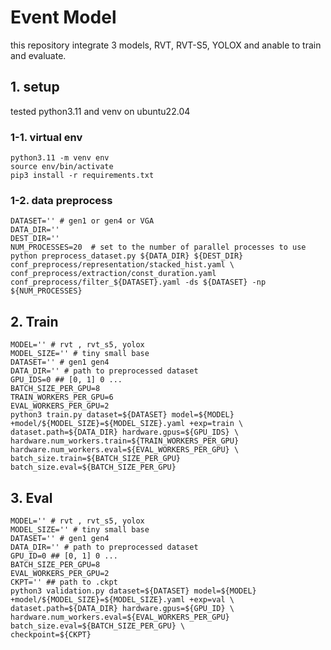 # Event Model 
this repository integrate 3 models, RVT, RVT-S5, YOLOX and anable to train and evaluate.

## 1. setup
tested python3.11 and venv on ubuntu22.04

### 1-1. virtual env
```shell
python3.11 -m venv env
source env/bin/activate
pip3 install -r requirements.txt
```

### 1-2. data preprocess
```shell
DATASET='' # gen1 or gen4 or VGA
DATA_DIR=''
DEST_DIR=''
NUM_PROCESSES=20  # set to the number of parallel processes to use
python preprocess_dataset.py ${DATA_DIR} ${DEST_DIR} conf_preprocess/representation/stacked_hist.yaml \
conf_preprocess/extraction/const_duration.yaml conf_preprocess/filter_${DATASET}.yaml -ds ${DATASET} -np ${NUM_PROCESSES}
```

## 2. Train
```shell
MODEL='' # rvt , rvt_s5, yolox
MODEL_SIZE='' # tiny small base
DATASET='' # gen1 gen4 
DATA_DIR='' # path to preprocessed dataset
GPU_IDS=0 ## [0, 1] 0 ...
BATCH_SIZE_PER_GPU=8
TRAIN_WORKERS_PER_GPU=6
EVAL_WORKERS_PER_GPU=2
python3 train.py dataset=${DATASET} model=${MODEL} +model/${MODEL_SIZE}=${MODEL_SIZE}.yaml +exp=train \
dataset.path=${DATA_DIR} hardware.gpus=${GPU_IDS} \
hardware.num_workers.train=${TRAIN_WORKERS_PER_GPU} hardware.num_workers.eval=${EVAL_WORKERS_PER_GPU} \
batch_size.train=${BATCH_SIZE_PER_GPU} batch_size.eval=${BATCH_SIZE_PER_GPU}
```

## 3. Eval
```shell
MODEL='' # rvt , rvt_s5, yolox
MODEL_SIZE='' # tiny small base
DATASET='' # gen1 gen4 
DATA_DIR='' # path to preprocessed dataset
GPU_ID=0 ## [0, 1] 0 ...
BATCH_SIZE_PER_GPU=8
EVAL_WORKERS_PER_GPU=2
CKPT='' ## path to .ckpt
python3 validation.py dataset=${DATASET} model=${MODEL} +model/${MODEL_SIZE}=${MODEL_SIZE}.yaml +exp=val \
dataset.path=${DATA_DIR} hardware.gpus=${GPU_ID} \
hardware.num_workers.eval=${EVAL_WORKERS_PER_GPU} batch_size.eval=${BATCH_SIZE_PER_GPU} \
checkpoint=${CKPT}
```